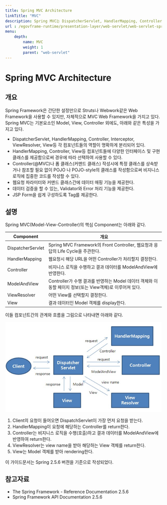 ```yaml
---
title: Spring MVC Architecture
linkTitle: "MVC"
description: Spring MVC는 DispatcherServlet, HandlerMapping, Controller, ViewResolver 등 각 컴포넌트의 역할이 명확히 분리되어 있으며, 다양한 인터페이스와 구현 클래스를 제공해 유연한 선택이 가능하다. POJO 스타일의 클래스 작성으로 비즈니스 로직에 집중할 수 있으며, 웹 요청 파라미터와 커맨드 클래스 간 데이터 매핑, 데이터 검증, 오류 처리 기능을 지원한다. 또한 JSP 폼 구성을 위한 태그 라이브러리도 제공한다.
url : /egovframe-runtime/presentation-layer/web-servlet/web-servlet-spring-mvc-architecture/
menu:
    depth:
        name: MVC
        weight: 1
        parent: "web-servlet"
---
```

# Spring MVC Architecture

## 개요

Spring Framework은 간단한 설정만으로 Struts나 Webwork같은 Web Framework을 사용할 수 있지만, 자체적으로 MVC Web Framework을 가지고 있다.
Spring MVC는 기본요소인 Model, View, Controller 외에도, 아래와 같은 특성을 가지고 있다.

- DispatcherServlet, HandlerMapping, Controller, Interceptor, ViewResolver, View등 각 컴포넌트들의 역할이 명확하게 분리되어 있다.
- HandlerMapping, Controller, View등 컴포넌트들에 다양한 인터페이스 및 구현 클래스를 제공함으로써 경우에 따라 선택하여 사용할 수 있다.
- Controller(@MVC)나 폼 클래스(커맨드 클래스) 작성시에 특정 클래스를 상속받거나 참조할 필요 없이 POJO 나 POJO-style의 클래스를 작성함으로써 비지니스 로직에 집중한 코드를 작성할 수 있다.
- 웹요청 파라미터와 커맨드 클래스간에 데이터 매핑 기능을 제공한다.
- 데이터 검증을 할 수 있는, Validator와 Error 처리 기능을 제공한다.
- JSP Form을 쉽게 구성하도록 Tag를 제공한다.

## 설명

Spring MVC(Model-View-Controller)의 핵심 Component는 아래와 같다.

| Component         | 개요                                                                    |
|-------------------|-----------------------------------------------------------------------|
| DispatcherServlet | Spring MVC Framework의 Front Controller, 웹요청과 응답의 Life Cycle을 주관한다.    |
| HandlerMapping    | 웹요청시 해당 URL을 어떤 Controller가 처리할지 결정한다.                                |
| Controller        | 비지니스 로직을 수행하고 결과 데이터를 ModelAndView에 반영한다.                             |
| ModelAndView      | Controller가 수행 결과를 반영하는 Model 데이터 객체와 이동할 페이지 정보(또는 View객체)로 이루어져 있다. |
| ViewResolver      | 어떤 View를 선택할지 결정한다.                                                   |
| View              | 결과 데이터인 Model 객체를 display한다.                                          |

이들 컴포넌트간의 관계와 흐름을 그림으로 나타내면 아래와 같다.

![web-servlet--spring-mvc-architecture](./images/web-servlet--spring-mvc-architecture.png)

1. Client의 요청이 들어오면 DispatchServlet이 가장 먼저 요청을 받는다.
2. HandlerMapping이 요청에 해당하는 Controller를 return한다.
3. Controller는 비지니스 로직을 수행(호출)하고 결과 데이터를 ModelAndView에 반영하여 return한다.
4. ViewResolver는 view name을 받아 해당하는 View 객체를 return한다.
5. View는 Model 객체를 받아 rendering한다.

이 가이드문서는 Spring 2.5.6 버젼을 기준으로 작성되었다.

## 참고자료

- The Spring Framework - Reference Documentation 2.5.6
- Spring Framework API Documentation 2.5.6